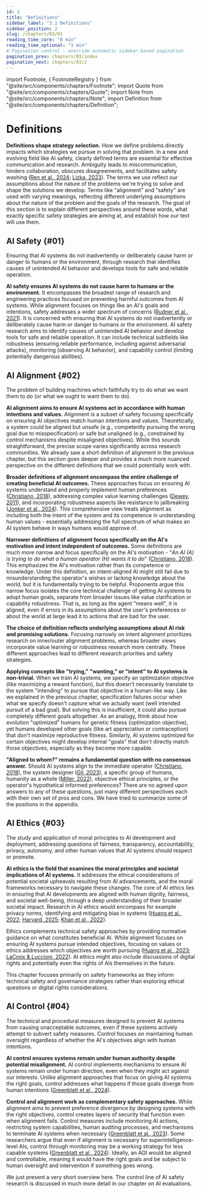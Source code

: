 ```yaml
---
id: 1
title: "Definitions"
sidebar_label: "3.1 Definitions"
sidebar_position: 2
slug: /chapters/03/01
reading_time_core: "8 min"
reading_time_optional: "1 min"
# Pagination control - override automatic sidebar-based pagination
pagination_prev: chapters/03/index
pagination_next: chapters/03/2
---
```

import Footnote, { FootnoteRegistry } from "@site/src/components/chapters/Footnote";
import Quote from "@site/src/components/chapters/Quote";
import Note from "@site/src/components/chapters/Note";
import Definition from "@site/src/components/chapters/Definition";

# Definitions

**Definitions shape strategy selection.** How we define problems directly impacts which strategies we pursue in solving that problem. In a new and evolving field like AI safety, clearly defined terms are essential for effective communication and research. Ambiguity leads to miscommunication, hinders collaboration, obscures disagreements, and facilitates safety washing ([Ren et al., 2024](https://arxiv.org/abs/2407.21792); [Lizka, 2023](https://forum.effectivealtruism.org/posts/f2qojPr8NaMPo2KJC/beware-safety-washing)). The terms we use reflect our assumptions about the nature of the problems we're trying to solve and shape the solutions we develop. Terms like "alignment" and "safety" are used with varying meanings, reflecting different underlying assumptions about the nature of the problem and the goals of the research. The goal of this section is to explain different perspectives around these words, what exactly specific safety strategies are aiming at, and establish how our text will use them.

## AI Safety {#01}

<Definition term="AI safety" source="" number="1" label="3.1">

Ensuring that AI systems do not inadvertently or deliberately cause harm or danger to humans or the environment, through research that identifies causes of unintended AI behavior and develops tools for safe and reliable operation.

</Definition>

**AI safety ensures AI systems do not cause harm to humans or the environment.** It encompasses the broadest range of research and engineering practices focused on preventing harmful outcomes from AI systems. While alignment focuses on things like an AI's goals and intentions, safety addresses a wider spectrum of concerns ([Rudner et al., 2021](https://cset.georgetown.edu/publication/key-concepts-in-ai-safety-an-overview/)). It is concerned with ensuring that AI systems do not inadvertently or deliberately cause harm or danger to humans or the environment. AI safety research aims to identify causes of unintended AI behavior and develop tools for safe and reliable operation. It can include technical subfields like robustness (ensuring reliable performance, including against adversarial attacks), monitoring (observing AI behavior), and capability control (limiting potentially dangerous abilities).

## AI Alignment {#02}

<Definition term="AI Alignment" source="([Christiano, 2024](https://paulfchristiano.com/ai/))" number="2" label="3.2">

The problem of building machines which faithfully try to do what we want them to do (or what we ought to want them to do).

</Definition>

**AI alignment aims to ensure AI systems act in accordance with human intentions and values.** Alignment is a subset of safety focusing specifically on ensuring AI objectives match human intentions and values. Theoretically, a system could be aligned but unsafe (e.g., competently pursuing the wrong goal due to misspecification) or safe but unaligned (e.g., constrained by control mechanisms despite misaligned objectives). While this sounds straightforward, the precise scope varies significantly across research communities. We already saw a short definition of alignment in the previous chapter, but this section goes deeper and provides a much more nuanced perspective on the different definitions that we could potentially work with.

**Broader definitions of alignment encompass the entire challenge of creating beneficial AI outcomes.** These approaches focus on ensuring AI systems understand and properly implement human preferences ([Christiano, 2018](https://www.alignmentforum.org/posts/ZeE7EKHTFMBs8eMxn/clarifying-ai-alignment)), addressing complex value learning challenges ([Dewey, 2011](https://intelligence.org/files/LearningValue.pdf)), and incorporating robustness aspects like resistance to jailbreaking ([Jonker et al., 2024](https://www.ibm.com/think/topics/ai-alignment)). This comprehensive view treats alignment as including both the intent of the system and its competence in understanding human values - essentially addressing the full spectrum of what makes an AI system behave in ways humans would approve of<Footnote id="alignment_hedging" number="1" text="While AI alignment does not necessarily encompass all systemic risks and misuses, there is some overlap. Some alignment techniques could help mitigate certain misuse scenarios—for instance, alignment methods could ensure that models refuse to cooperate with users intending to use AI for harmful purposes like bioterrorism. Similarly, from a systemic risk perspective, a well-aligned AI might recognize and refuse to participate in problematic processes embedded in systems like financial markets. However, challenges remain, as malicious actors might attempt to circumvent these protections through targeted fine-tuning of models for harmful purposes, and in this case even a perfectly aligned model wouldn't be able to resist." />.

**Narrower definitions of alignment focus specifically on the AI's motivation and intent independent of outcomes.** Some definitions are much more narrow and focus specifically on the AI's motivation - "*An AI (A) is trying to do what a human operator (H) wants it to do*" ([Christiano, 2018](https://www.alignmentforum.org/posts/ZeE7EKHTFMBs8eMxn/clarifying-ai-alignment)). This emphasizes the AI's motivation rather than its competence or knowledge. Under this definition, an intent-aligned AI might still fail due to misunderstanding the operator's wishes or lacking knowledge about the world, but it is fundamentally trying to be helpful. Proponents argue this narrow focus isolates the core technical challenge of getting AI systems to adopt human goals, separate from broader issues like value clarification or capability robustness. That is, as long as the agent "means well", it is aligned, even if errors in its assumptions about the user's preferences or about the world at large lead it to actions that are bad for the user.

**The choice of definition reflects underlying assumptions about AI risk and promising solutions.** Focusing narrowly on intent alignment prioritizes research on inner/outer alignment problems, whereas broader views incorporate value learning or robustness research more centrally. These different approaches lead to different research priorities and safety strategies.



**Applying concepts like "trying," "wanting," or "intent" to AI systems is non-trivial.** When we train AI systems, we specify an optimization objective (like maximizing a reward function), but this doesn't necessarily translate to the system "intending" to pursue that objective in a human-like way. Like we explained in the previous chapter, specification failures occur when what we specify doesn't capture what we actually want (well intended pursuit of a bad goal). But solving this is insufficient, it could also pursue completely different goals altogether. As an analogy, think about how evolution "optimized" humans for genetic fitness (optimization objective), yet humans developed other goals (like art appreciation or contraception) that don't maximize reproductive fitness. Similarly, AI systems optimized for certain objectives might develop internal "goals" that don't directly match those objectives, especially as they become more capable.

**"Aligned to whom?" remains a fundamental question with no consensus answer.** Should AI systems align to the immediate operator ([Christiano, 2018](https://www.alignmentforum.org/posts/ZeE7EKHTFMBs8eMxn/clarifying-ai-alignment)), the system designer ([Gil, 2023](https://forum.effectivealtruism.org/posts/6aYfWyo9DKEheogf8/don-t-call-it-ai-alignment)), a specific group of humans, humanity as a whole ([Miller, 2022](https://forum.effectivealtruism.org/posts/DXuwsXsqGq5GtmsB3/ai-alignment-with-humans-but-with-which-humans)), objective ethical principles, or the operator's hypothetical informed preferences? There are no agreed upon answers to any of these questions, just many different perspectives each with their own set of pros and cons. We have tried to summarize some of the positions in the appendix.

## AI Ethics {#03}

<Definition term="AI Ethics" source="([Huang et al., 2023](https://ieeexplore.ieee.org/abstract/document/9844014))" number="3" label="3.3">

The study and application of moral principles to AI development and deployment, addressing questions of fairness, transparency, accountability, privacy, autonomy, and other human values that AI systems should respect or promote.

</Definition>

**AI ethics is the field that examines the moral principles and societal implications of AI systems.** It addresses the ethical considerations of potential societal upheavals resulting from AI advancements, and the moral frameworks necessary to navigate these changes. The core of AI ethics lies in ensuring that AI developments are aligned with human dignity, fairness, and societal well-being, through a deep understanding of their broader societal impact. Research in AI ethics would encompass for example privacy norms, identifying and mitigating bias in systems ([Huang et al., 2022](https://ieeexplore.ieee.org/abstract/document/9844014); [Harvard, 2025](https://careerservices.fas.harvard.edu/blog/2025/05/01/what-is-ai-ethics/); [Khan et al., 2022](https://arxiv.org/abs/2109.07906)).

Ethics complements technical safety approaches by providing normative guidance on what constitutes beneficial AI. While alignment focuses on ensuring AI systems pursue intended objectives, focusing on values or ethics addresses which objectives are worth pursuing ([Huang et al., 2023](https://ieeexplore.ieee.org/abstract/document/9844014); [LaCroix & Luccioni, 2022](https://arxiv.org/abs/2204.05151)). AI ethics might also include discussions of digital rights and potentially even the rights of AIs themselves in the future.

This chapter focuses primarily on safety frameworks as they inform technical safety and governance strategies rather than exploring ethical questions or digital rights considerations.

## AI Control {#04}

<Definition term="AI Control" source="([Greenblatt et al., 2024](https://www.alignmentforum.org/posts/kcKrE9mzEHrdqtDpE/the-case-for-ensuring-that-powerful-ais-are-controlled))" number="4" label="3.4">

The technical and procedural measures designed to prevent AI systems from causing unacceptable outcomes, even if these systems actively attempt to subvert safety measures. Control focuses on maintaining human oversight regardless of whether the AI's objectives align with human intentions.

</Definition>

**AI control ensures systems remain under human authority despite potential misalignment.** AI control implements mechanisms to ensure AI systems remain under human direction, even when they might act against our interests. Unlike alignment approaches that focus on giving AI systems the right goals, control addresses what happens if those goals diverge from human intentions ([Greenblatt et al., 2024](https://www.alignmentforum.org/posts/kcKrE9mzEHrdqtDpE/the-case-for-ensuring-that-powerful-ais-are-controlled)).

**Control and alignment work as complementary safety approaches.** While alignment aims to prevent preference divergence by designing systems with the right objectives, control creates layers of security that function even when alignment fails. Control measures include monitoring AI actions, restricting system capabilities, human auditing processes, and mechanisms to terminate AI systems when necessary ([Greenblatt et al., 2023](https://arxiv.org/abs/2312.06942)). Some researchers argue that even if alignment is necessary for superintelligence-level AIs, control through monitoring may be a working strategy for less capable systems ([Greenblatt et al., 2024](https://www.alignmentforum.org/posts/kcKrE9mzEHrdqtDpE/the-case-for-ensuring-that-powerful-ais-are-controlled)). Ideally, an AGI would be aligned and controllable, meaning it would have the right goals and be subject to human oversight and intervention if something goes wrong.

We just present a very short overview here. The control line of AI safety research is discussed in much more detail in our chapter on AI evaluations.

<FootnoteRegistry title="Footnotes" />
